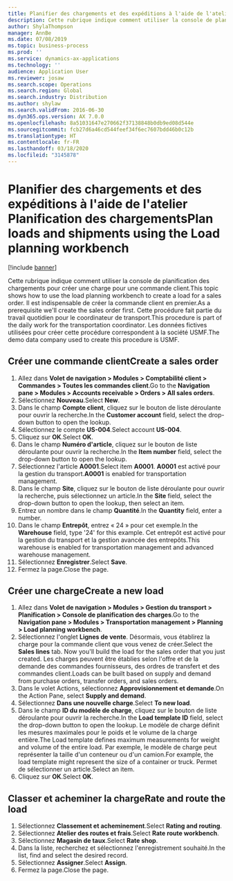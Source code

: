 ```yaml
---
title: Planifier des chargements et des expéditions à l'aide de l'atelier Planification des chargements
description: Cette rubrique indique comment utiliser la console de planification des chargements pour créer une charge pour une commande client.
author: ShylaThompson
manager: AnnBe
ms.date: 07/08/2019
ms.topic: business-process
ms.prod: ''
ms.service: dynamics-ax-applications
ms.technology: ''
audience: Application User
ms.reviewer: josaw
ms.search.scope: Operations
ms.search.region: Global
ms.search.industry: Distribution
ms.author: shylaw
ms.search.validFrom: 2016-06-30
ms.dyn365.ops.version: AX 7.0.0
ms.openlocfilehash: 8a51031647e270662f37138848b0db9ed08d544e
ms.sourcegitcommit: fcb27d6a46cd544feef34f6ec7607bdd46b0c12b
ms.translationtype: HT
ms.contentlocale: fr-FR
ms.lasthandoff: 03/18/2020
ms.locfileid: "3145878"
---
```

# <a name="plan-loads-and-shipments-using-the-load-planning-workbench"></a><span data-ttu-id="9dfc8-103">Planifier des chargements et des expéditions à l'aide de l'atelier Planification des chargements</span><span class="sxs-lookup"><span data-stu-id="9dfc8-103">Plan loads and shipments using the Load planning workbench</span></span>

[!include [banner](../../includes/banner.md)]

<span data-ttu-id="9dfc8-104">Cette rubrique indique comment utiliser la console de planification des chargements pour créer une charge pour une commande client.</span><span class="sxs-lookup"><span data-stu-id="9dfc8-104">This topic shows how to use the load planning workbench to create a load for a sales order.</span></span> <span data-ttu-id="9dfc8-105">Il est indispensable de créer la commande client en premier.</span><span class="sxs-lookup"><span data-stu-id="9dfc8-105">As a prerequisite we'll create the sales order first.</span></span> <span data-ttu-id="9dfc8-106">Cette procédure fait partie du travail quotidien pour le coordinateur de transport.</span><span class="sxs-lookup"><span data-stu-id="9dfc8-106">This procedure is part of the daily work for the transportation coordinator.</span></span> <span data-ttu-id="9dfc8-107">Les données fictives utilisées pour créer cette procédure correspondent à la société USMF.</span><span class="sxs-lookup"><span data-stu-id="9dfc8-107">The demo data company used to create this procedure is USMF.</span></span>


## <a name="create-a-sales-order"></a><span data-ttu-id="9dfc8-108">Créer une commande client</span><span class="sxs-lookup"><span data-stu-id="9dfc8-108">Create a sales order</span></span>
1. <span data-ttu-id="9dfc8-109">Allez dans **Volet de navigation > Modules > Comptabilité client > Commandes > Toutes les commandes client**.</span><span class="sxs-lookup"><span data-stu-id="9dfc8-109">Go to the **Navigation pane > Modules > Accounts receivable > Orders > All sales orders**.</span></span>
2. <span data-ttu-id="9dfc8-110">Sélectionnez **Nouveau**.</span><span class="sxs-lookup"><span data-stu-id="9dfc8-110">Select **New**.</span></span>
3. <span data-ttu-id="9dfc8-111">Dans le champ **Compte client**, cliquez sur le bouton de liste déroulante pour ouvrir la recherche.</span><span class="sxs-lookup"><span data-stu-id="9dfc8-111">In the **Customer account** field, select the drop-down button to open the lookup.</span></span>
4. <span data-ttu-id="9dfc8-112">Sélectionnez le compte **US-004**.</span><span class="sxs-lookup"><span data-stu-id="9dfc8-112">Select account **US-004**.</span></span>
5. <span data-ttu-id="9dfc8-113">Cliquez sur **OK**.</span><span class="sxs-lookup"><span data-stu-id="9dfc8-113">Select **OK**.</span></span>
6. <span data-ttu-id="9dfc8-114">Dans le champ **Numéro d'article**, cliquez sur le bouton de liste déroulante pour ouvrir la recherche.</span><span class="sxs-lookup"><span data-stu-id="9dfc8-114">In the **Item number** field, select the drop-down button to open the lookup.</span></span>
7. <span data-ttu-id="9dfc8-115">Sélectionnez l'article **A0001**.</span><span class="sxs-lookup"><span data-stu-id="9dfc8-115">Select item **A0001**.</span></span> <span data-ttu-id="9dfc8-116">**A0001** est activé pour la gestion du transport.</span><span class="sxs-lookup"><span data-stu-id="9dfc8-116">**A0001** is enabled for transportation management.</span></span>  
8. <span data-ttu-id="9dfc8-117">Dans le champ **Site**, cliquez sur le bouton de liste déroulante pour ouvrir la recherche, puis sélectionnez un article.</span><span class="sxs-lookup"><span data-stu-id="9dfc8-117">In the **Site** field, select the drop-down button to open the lookup, then select an item.</span></span>
9. <span data-ttu-id="9dfc8-118">Entrez un nombre dans le champ **Quantité**.</span><span class="sxs-lookup"><span data-stu-id="9dfc8-118">In the **Quantity** field, enter a number.</span></span>
10. <span data-ttu-id="9dfc8-119">Dans le champ **Entrepôt**, entrez « 24 » pour cet exemple.</span><span class="sxs-lookup"><span data-stu-id="9dfc8-119">In the **Warehouse** field, type '24' for this example.</span></span> <span data-ttu-id="9dfc8-120">Cet entrepôt est activé pour la gestion du transport et la gestion avancée des entrepôts.</span><span class="sxs-lookup"><span data-stu-id="9dfc8-120">This warehouse is enabled for transportation management and advanced warehouse management.</span></span>  
11. <span data-ttu-id="9dfc8-121">Sélectionnez **Enregistrer**.</span><span class="sxs-lookup"><span data-stu-id="9dfc8-121">Select **Save**.</span></span>
12. <span data-ttu-id="9dfc8-122">Fermez la page.</span><span class="sxs-lookup"><span data-stu-id="9dfc8-122">Close the page.</span></span>

## <a name="create-a-new-load"></a><span data-ttu-id="9dfc8-123">Créer une charge</span><span class="sxs-lookup"><span data-stu-id="9dfc8-123">Create a new load</span></span>
1. <span data-ttu-id="9dfc8-124">Allez dans **Volet de navigation > Modules > Gestion du transport > Planification > Console de planification des charges**.</span><span class="sxs-lookup"><span data-stu-id="9dfc8-124">Go to the **Navigation pane > Modules > Transportation management > Planning > Load planning workbench**.</span></span>
2. <span data-ttu-id="9dfc8-125">Sélectionnez l'onglet **Lignes de vente**. Désormais, vous établirez la charge pour la commande client que vous venez de créer.</span><span class="sxs-lookup"><span data-stu-id="9dfc8-125">Select the **Sales lines** tab. Now you'll build the load for the sales order that you just created.</span></span> <span data-ttu-id="9dfc8-126">Les charges peuvent être établies selon l'offre et de la demande des commandes fournisseurs, des ordres de transfert et des commandes client.</span><span class="sxs-lookup"><span data-stu-id="9dfc8-126">Loads can be built based on supply and demand from purchase orders, transfer orders, and sales orders.</span></span>  
3. <span data-ttu-id="9dfc8-127">Dans le volet Actions, sélectionnez **Approvisionnement et demande**.</span><span class="sxs-lookup"><span data-stu-id="9dfc8-127">On the Action Pane, select **Supply and demand**.</span></span>
4. <span data-ttu-id="9dfc8-128">Sélectionnez **Dans une nouvelle charge**.</span><span class="sxs-lookup"><span data-stu-id="9dfc8-128">Select **To new load**.</span></span>
5. <span data-ttu-id="9dfc8-129">Dans le champ **ID du modèle de charge**, cliquez sur le bouton de liste déroulante pour ouvrir la recherche.</span><span class="sxs-lookup"><span data-stu-id="9dfc8-129">In the **Load template ID** field, select the drop-down button to open the lookup.</span></span> <span data-ttu-id="9dfc8-130">Le modèle de charge définit les mesures maximales pour le poids et le volume de la charge entière.</span><span class="sxs-lookup"><span data-stu-id="9dfc8-130">The Load template defines maximum measurements for weight and volume of the entire load.</span></span> <span data-ttu-id="9dfc8-131">Par exemple, le modèle de charge peut représenter la taille d'un conteneur ou d'un camion.</span><span class="sxs-lookup"><span data-stu-id="9dfc8-131">For example, the load template might represent the size of a container or truck.</span></span> <span data-ttu-id="9dfc8-132">Permet de sélectionner un article.</span><span class="sxs-lookup"><span data-stu-id="9dfc8-132">Select an item.</span></span>
6. <span data-ttu-id="9dfc8-133">Cliquez sur **OK**.</span><span class="sxs-lookup"><span data-stu-id="9dfc8-133">Select **OK**.</span></span>

## <a name="rate-and-route-the-load"></a><span data-ttu-id="9dfc8-134">Classer et acheminer la charge</span><span class="sxs-lookup"><span data-stu-id="9dfc8-134">Rate and route the load</span></span>
1. <span data-ttu-id="9dfc8-135">Sélectionnez **Classement et acheminement**.</span><span class="sxs-lookup"><span data-stu-id="9dfc8-135">Select **Rating and routing**.</span></span>
2. <span data-ttu-id="9dfc8-136">Sélectionnez **Atelier des routes et frais**.</span><span class="sxs-lookup"><span data-stu-id="9dfc8-136">Select **Rate route workbench**.</span></span>
3. <span data-ttu-id="9dfc8-137">Sélectionnez **Magasin de taux**.</span><span class="sxs-lookup"><span data-stu-id="9dfc8-137">Select **Rate shop**.</span></span>
4. <span data-ttu-id="9dfc8-138">Dans la liste, recherchez et sélectionnez l'enregistrement souhaité.</span><span class="sxs-lookup"><span data-stu-id="9dfc8-138">In the list, find and select the desired record.</span></span>
5. <span data-ttu-id="9dfc8-139">Sélectionnez **Assigner**.</span><span class="sxs-lookup"><span data-stu-id="9dfc8-139">Select **Assign**.</span></span>
6. <span data-ttu-id="9dfc8-140">Fermez la page.</span><span class="sxs-lookup"><span data-stu-id="9dfc8-140">Close the page.</span></span>

